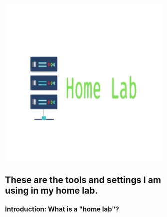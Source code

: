 <p align="center">
  <img width="1000" height="500" src="./assets/home-lab copy.png" />
</p>

# These are the tools and settings I am using in my home lab.

## Introduction: What is a "home lab"?